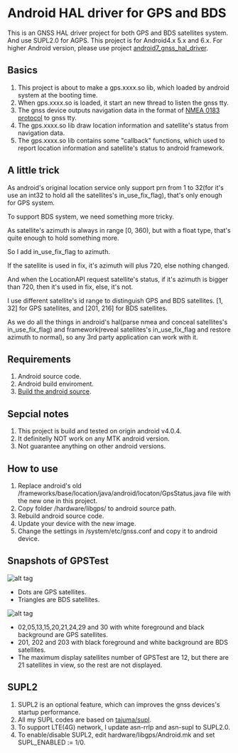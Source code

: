 # Android HAL driver for GPS and BDS
This is an GNSS HAL driver project for both GPS and BDS satellites system.
And use SUPL2.0 for AGPS.
This project is for Android4.x 5.x and 6.x.
For higher Android version, please use project [android7_gnss_hal_driver](https://github.com/zxcwhale/android7_gnss_hal_driver).

## Basics
1. This project is about to make a gps.xxxx.so lib, which loaded by android system at the booting time.
2. When gps.xxxx.so is loaded, it start an new thread to listen the gnss tty.
3. The gnss device outputs navigation data in the format of [NMEA 0183 protocol](https://en.wikipedia.org/wiki/NMEA_0183) to gnss tty.
4. The gps.xxxx.so lib draw location information and satellite's status from navigation data.
5. The gps.xxxx.so lib contains some "callback" functions, which used to report location information and satellite's status to android framework.

## A little trick

As android's original location service only support prn from 1 to 32(for it's use an int32 to hold all the satellites's in_use_fix_flag), that's only enough for GPS system. 

To support BDS system, we need something more tricky.

As satellite's azimuth is always in range [0, 360), but with a float type, that's quite enough to hold something more.

So I add in_use_fix_flag to azimuth.

If the satellite is used in fix, it's azimuth will plus 720, else nothing changed.

And when the LocationAPI request satellite's status, if it's azimuth is bigger than 720, then it's used in fix, else, it's not. 

I use different satellite's id range to distinguish GPS and BDS satellites.  [1, 32] for GPS satellites, and [201, 216] for BDS satellites.

As we do all the things in android's hal(parse nmea and conceal satellites's in_use_fix_flag) and framework(reveal satellites's in_use_fix_flag and restore azimuth to normal), so any 3rd party application can work with it.

## Requirements

1. Android source code.
2. Android build enviroment.
3. [Build the android source](https://source.android.com/source/requirements.html).


## Sepcial notes

1. This project is build and tested on origin android v4.0.4.
2. It definitelly NOT work on any MTK android version.
3. Not guarantee anything on other android versions.

## How to use

1. Replace android's old /frameworks/base/location/java/android/locaton/GpsStatus.java file with the new one in this project. 
2. Copy folder /hardware/libgps/ to android source path.
3. Rebuild android source code.
4. Update your device with the new image.
5. Change the settings in /system/etc/gnss.conf and copy it to android device.

## Snapshots of GPSTest
![alt tag](https://cloud.githubusercontent.com/assets/4736883/21558868/1b6a6fc8-ce7c-11e6-9251-ef4aa9781d4d.png)

* Dots are GPS satellites.
* Triangles are BDS satellites.

![alt tag](https://cloud.githubusercontent.com/assets/4736883/21558867/1b691146-ce7c-11e6-93fb-ec7dd9784f20.png)
* 02,05,13,15,20,21,24,29 and 30 with white foreground and black background are GPS satellites.
* 201, 202 and 203 with black foreground and white background are BDS satellites.
* The maximum display satellites number of GPSTest are 12, but there are 21 satellites in view, so the rest are not displayed.

## SUPL2

1. SUPL2 is an optional feature, which can improves the gnss devices's startup performance.
2. All my SUPL codes are based on [tajuma/supl](https://github.com/tajuma/supl).
3. To support LTE(4G) network, I update asn-rrlp and asn-supl to SUPL2.0.
4. To enable/disable SUPL2, edit hardware/libgps/Android.mk and set SUPL\_ENABLED := 1/0.
